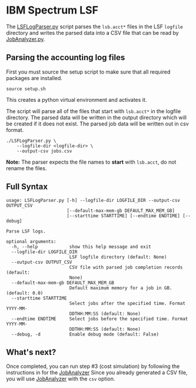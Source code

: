 # IBM Spectrum LSF

The [LSFLogParser.py](https://github.com/aws-samples/hpc-cost-simulator/blob/main/LSFLogParser.py) script parses the `lsb.acct*` files in the LSF `logfile` directory and writes the parsed data into a CSV file that can be read by [JobAnalyzer.py](https://github.com/aws-samples/hpc-cost-simulator/blob/main/JobAnalyzer.py).

## Parsing the accounting log files

First you must source the setup script to make sure that all required packages are installed.

```
source setup.sh
```

This creates a python virtual environment and activates it.

The script will parse all of the files that start with `lsb.acct*` in the logfile directory.
The parsed data will be written in the output directory which will be created if it does not exist.
The parsed job data will be written out in csv format.

```
./LSFLogParser.py \
    --logfile-dir <logfile-dir> \
    --output-csv jobs.csv
```

**Note:** The parser expects the file names to **start** with `lsb.acct`, do not rename the files.

## Full Syntax
```
usage: LSFLogParser.py [-h] --logfile-dir LOGFILE_DIR --output-csv OUTPUT_CSV
                       [--default-max-mem-gb DEFAULT_MAX_MEM_GB]
                       [--starttime STARTTIME] [--endtime ENDTIME] [--debug]

Parse LSF logs.

optional arguments:
  -h, --help            show this help message and exit
  --logfile-dir LOGFILE_DIR
                        LSF logfile directory (default: None)
  --output-csv OUTPUT_CSV
                        CSV file with parsed job completion records (default:
                        None)
  --default-max-mem-gb DEFAULT_MAX_MEM_GB
                        Default maximum memory for a job in GB. (default: 0.0)
  --starttime STARTTIME
                        Select jobs after the specified time. Format YYYY-MM-
                        DDTHH:MM:SS (default: None)
  --endtime ENDTIME     Select jobs before the specified time. Format YYYY-MM-
                        DDTHH:MM:SS (default: None)
  --debug, -d           Enable debug mode (default: False)
```

## What's next?

Once completed, you can run step #3 (cost simulation) by following the instructions in for the [JobAnalyzer](JobAnalyzer.md)
Since you already generated a CSV file, you will use [JobAnalyzer](JobAnalyzer.md) with the `csv` option.